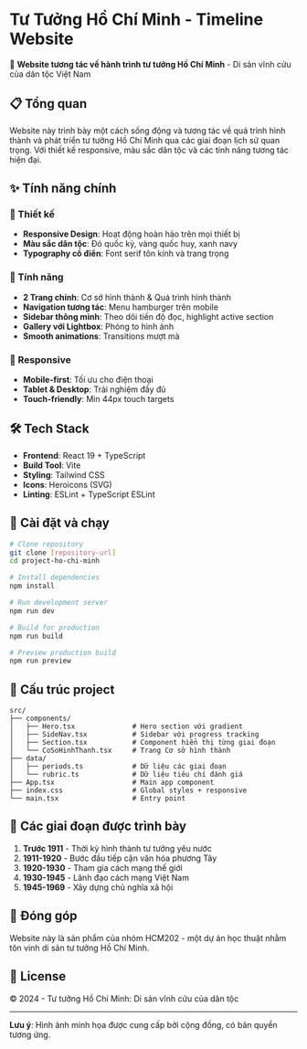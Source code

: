 # Tư Tưởng Hồ Chí Minh - Timeline Website

🌟 **Website tương tác về hành trình tư tưởng Hồ Chí Minh** - Di sản vĩnh cửu của dân tộc Việt Nam

## 📋 Tổng quan

Website này trình bày một cách sống động và tương tác về quá trình hình thành và phát triển tư tưởng Hồ Chí Minh qua các giai đoạn lịch sử quan trọng. Với thiết kế responsive, màu sắc dân tộc và các tính năng tương tác hiện đại.

## ✨ Tính năng chính

### 🎨 Thiết kế
- **Responsive Design**: Hoạt động hoàn hảo trên mọi thiết bị
- **Màu sắc dân tộc**: Đỏ quốc kỳ, vàng quốc huy, xanh navy
- **Typography cổ điển**: Font serif tôn kính và trang trọng

### 🚀 Tính năng
- **2 Trang chính**: Cơ sở hình thành & Quá trình hình thành
- **Navigation tương tác**: Menu hamburger trên mobile
- **Sidebar thông minh**: Theo dõi tiến độ đọc, highlight active section
- **Gallery với Lightbox**: Phóng to hình ảnh
- **Smooth animations**: Transitions mượt mà

### 📱 Responsive
- **Mobile-first**: Tối ưu cho điện thoại
- **Tablet & Desktop**: Trải nghiệm đầy đủ
- **Touch-friendly**: Min 44px touch targets

## 🛠️ Tech Stack

- **Frontend**: React 19 + TypeScript
- **Build Tool**: Vite
- **Styling**: Tailwind CSS
- **Icons**: Heroicons (SVG)
- **Linting**: ESLint + TypeScript ESLint

## 🚀 Cài đặt và chạy

```bash
# Clone repository
git clone [repository-url]
cd project-ho-chi-minh

# Install dependencies
npm install

# Run development server
npm run dev

# Build for production
npm run build

# Preview production build
npm run preview
```

## 📁 Cấu trúc project

```
src/
├── components/
│   ├── Hero.tsx              # Hero section với gradient
│   ├── SideNav.tsx           # Sidebar với progress tracking
│   ├── Section.tsx           # Component hiển thị từng giai đoạn
│   └── CoSoHinhThanh.tsx     # Trang Cơ sở hình thành
├── data/
│   ├── periods.ts            # Dữ liệu các giai đoạn
│   └── rubric.ts             # Dữ liệu tiêu chí đánh giá
├── App.tsx                   # Main app component
├── index.css                 # Global styles + responsive
└── main.tsx                  # Entry point
```

## 🎯 Các giai đoạn được trình bày

1. **Trước 1911** - Thời kỳ hình thành tư tưởng yêu nước
2. **1911-1920** - Bước đầu tiếp cận văn hóa phương Tây
3. **1920-1930** - Tham gia cách mạng thế giới
4. **1930-1945** - Lãnh đạo cách mạng Việt Nam
5. **1945-1969** - Xây dựng chủ nghĩa xã hội

## 🤝 Đóng góp

Website này là sản phẩm của nhóm HCM202 - một dự án học thuật nhằm tôn vinh di sản tư tưởng Hồ Chí Minh.

## 📄 License

© 2024 - Tư tưởng Hồ Chí Minh: Di sản vĩnh cửu của dân tộc

---

**Lưu ý**: Hình ảnh minh họa được cung cấp bởi cộng đồng, có bản quyền tương ứng.